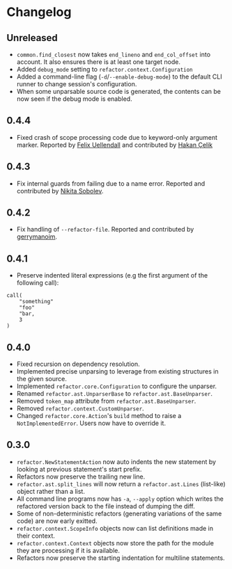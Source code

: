 # Changelog

## Unreleased

- `common.find_closest` now takes `end_lineno` and `end_col_offset` into account. It also ensures there is at least one target node.
- Added `debug_mode` setting to `refactor.context.Configuration`
- Added a command-line flag (`-d`/`--enable-debug-mode`) to the default CLI runner to change session's configuration.
- When some unparsable source code is generated, the contents can be now seen if the debug mode is enabled.

## 0.4.4

- Fixed crash of scope processing code due to keyword-only argument marker. Reported by [Felix Uellendall](https://github.com/feluelle) and contributed by [Hakan Çelik](https://github.com/hakancelikdev)

## 0.4.3

- Fix internal guards from failing due to a name error. Reported and contributed by [Nikita Sobolev](https://github.com/sobolevn).

## 0.4.2

- Fix handling of `--refactor-file`. Reported and contributed by [gerrymanoim](https://github.com/gerrymanoim).

## 0.4.1

- Preserve indented literal expressions (e.g the first argument of the following call):

```
call(
    "something"
    "foo"
    "bar,
    3
)
```

## 0.4.0

- Fixed recursion on dependency resolution.
- Implemented precise unparsing to leverage from existing structures in the given source.
- Implemented `refactor.core.Configuration` to configure the unparser.
- Renamed `refactor.ast.UnparserBase` to `refactor.ast.BaseUnparser`.
- Removed `token_map` attribute from `refactor.ast.BaseUnparser`.
- Removed `refactor.context.CustomUnparser`.
- Changed `refactor.core.Action`'s `build` method to raise a `NotImplementedError`. Users now have to override it.

## 0.3.0

- `refactor.NewStatementAction` now auto indents the new statement by looking at previous statement's start prefix.
- Refactors now preserve the trailing new line.
- `refactor.ast.split_lines` will now return a `refactor.ast.Lines` (list-like) object rather than a list.
- All command line programs now has `-a`, `--apply` option which writes the refactored version back to the file instead of dumping the diff.
- Some of non-deterministic refactors (generating variations of the same code) are now early exitted.
- `refactor.context.ScopeInfo` objects now can list definitions made in their context.
- `refactor.context.Context` objects now store the path for the module they are processing if it is available.
- Refactors now preserve the starting indentation for multiline statements.
